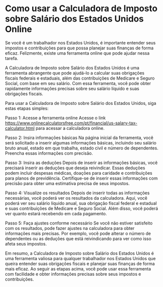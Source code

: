 Como usar a Calculadora de Imposto sobre Salário dos Estados Unidos Online
==========================================================================

Se você é um trabalhador nos Estados Unidos, é importante entender seus impostos e contribuições para que possa planejar suas finanças de forma eficaz. Felizmente, existe uma ferramenta online que pode ajudar nessa tarefa.

A Calculadora de Imposto sobre Salário dos Estados Unidos é uma ferramenta abrangente que pode ajudá-lo a calcular suas obrigações fiscais federais e estaduais, além das contribuições de Medicare e Seguro Social, com base em seu salário. Com essa ferramenta, você pode obter rapidamente informações precisas sobre seu salário líquido e suas obrigações fiscais.

Para usar a Calculadora de Imposto sobre Salário dos Estados Unidos, siga estas etapas simples:

Passo 1: Acesse a ferramenta online Acesse o link <https://www.onlinecalculatorsfree.com/pt/financial/us-salary-tax-calculator.html> para acessar a calculadora online.

Passo 2: Insira informações básicas Na página inicial da ferramenta, você será solicitado a inserir algumas informações básicas, incluindo seu salário bruto anual, estado em que trabalha, estado civil e número de dependentes. Preencha essas informações com precisão.

Passo 3: Insira as deduções Depois de inserir as informações básicas, você precisará inserir as deduções que deseja reivindicar. Essas deduções podem incluir despesas médicas, doações para caridade e contribuições para planos de previdência. Certifique-se de inserir essas informações com precisão para obter uma estimativa precisa de seus impostos.

Passo 4: Visualize os resultados Depois de inserir todas as informações necessárias, você poderá ver os resultados da calculadora. Aqui, você poderá ver seu salário líquido anual, sua obrigação fiscal federal e estadual e suas contribuições de Medicare e Seguro Social. Além disso, você poderá ver quanto estará recebendo em cada pagamento.

Passo 5: Faça ajustes conforme necessário Se você não estiver satisfeito com os resultados, pode fazer ajustes na calculadora para obter informações mais precisas. Por exemplo, você pode alterar o número de dependentes ou as deduções que está reivindicando para ver como isso afeta seus impostos.

Em resumo, a Calculadora de Imposto sobre Salário dos Estados Unidos é uma ferramenta valiosa para qualquer trabalhador nos Estados Unidos que queira entender suas obrigações fiscais e planejar suas finanças de forma mais eficaz. Ao seguir as etapas acima, você pode usar essa ferramenta com facilidade e obter informações precisas sobre seus impostos e contribuições.